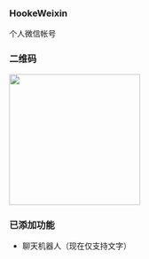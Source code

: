 ### HookeWeixin
个人微信帐号

### 二维码
<img src="http://img.hb.aicdn.com/39808a70a177f9ddfc9c6a4d27649cf3df87b820998b-0iLVQ5_fw236" width="236" height="236">

### 已添加功能
* 聊天机器人（现在仅支持文字）
